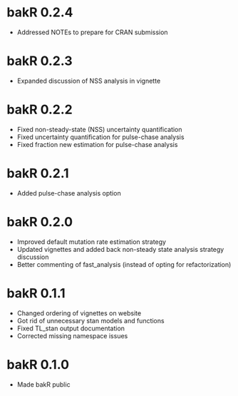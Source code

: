 # bakR 0.2.4

* Addressed NOTEs to prepare for CRAN submission

# bakR 0.2.3

* Expanded discussion of NSS analysis in vignette

# bakR 0.2.2

* Fixed non-steady-state (NSS) uncertainty quantification
* Fixed uncertainty quantification for pulse-chase analysis
* Fixed fraction new estimation for pulse-chase analysis

# bakR 0.2.1

* Added pulse-chase analysis option

# bakR 0.2.0

* Improved default mutation rate estimation strategy
* Updated vignettes and added back non-steady state analysis strategy discussion
* Better commenting of fast_analysis (instead of opting for refactorization)

# bakR 0.1.1

* Changed ordering of vignettes on website
* Got rid of unnecessary stan models and functions
* Fixed TL_stan output documentation
* Corrected missing namespace issues

# bakR 0.1.0

* Made bakR public
